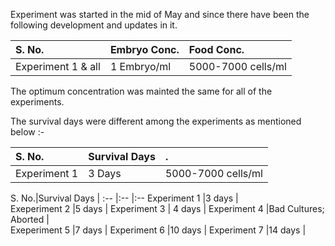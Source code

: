 Experiment was started in the mid of May and since there have been the following development and updates in it.

S. No.	|Embryo Conc.	|Food Conc.
:--	|:--	|:--
Experiment 1 & all	|1 Embryo/ml	| 5000-7000 cells/ml

The optimum concentration was mainted the same for all of the experiments.

The survival days were different among the experiments as mentioned below :- 



S. No.	|Survival Days |.
:--	|:--	|:--
Experiment 1	| 3 Days	| 5000-7000 cells/ml

S. No.|Survival Days |
:--	|:--	|:--
Experiment 1	|3 days |  
Exeperiment 2	|5 days |
Experiment 3 | 4 days |
Experiment 4	|Bad Cultures; Aborted |  
Exeperiment 5	|7 days |
Experiment 6 |10 days |
Experiment 7 |14 days |

